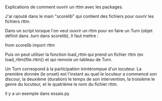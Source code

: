 Explications de comment ouvrir un rttm avec les packages. 

J'ai rajouté dans le main "scorelib" qui contient des fichiers pour
ouvrir les fichiers rttm. 

Dans un script lorsque l'on veut ouvrir un rttm pour en faire un Turn (objet définit dans .turn dans 
scorelib), Il faut mettre : 

from scorelib import rttm 

Puis on peut utiliser la fonction load_rttm qui prend un fichier rttm (ex load_rttm(file.rttm)) et qui 
renvoie un tableau de Turn. 

Un Turn correspond à la participation inintérompue d'un locuteur. La première donnée (le onset) est 
l'instant au quel le locuteur a commencé son discour, la deuxième (duration) le temps de son intervention, 
la troisième le genre du locuteur, et le quatrième le nom du fichier rttm. 

Il y a un exemple dans essais.py
 